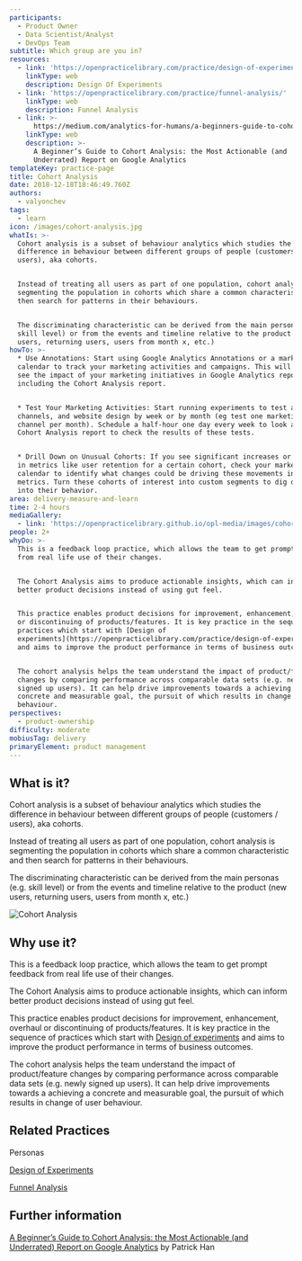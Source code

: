 ```yaml
---
participants:
  - Product Owner
  - Data Scientist/Analyst
  - DevOps Team
subtitle: Which group are you in?
resources:
  - link: 'https://openpracticelibrary.com/practice/design-of-experiments/'
    linkType: web
    description: Design Of Experiments
  - link: 'https://openpracticelibrary.com/practice/funnel-analysis/'
    linkType: web
    description: Funnel Analysis
  - link: >-
      https://medium.com/analytics-for-humans/a-beginners-guide-to-cohort-analysis-the-most-actionable-and-underrated-report-on-google-c0797d826bf4
    linkType: web
    description: >-
      A Beginner’s Guide to Cohort Analysis: the Most Actionable (and
      Underrated) Report on Google Analytics
templateKey: practice-page
title: Cohort Analysis
date: 2018-12-18T18:46:49.760Z
authors:
  - valyonchev
tags:
  - learn
icon: /images/cohort-analysis.jpg
whatIs: >-
  Cohort analysis is a subset of behaviour analytics which studies the
  difference in behaviour between different groups of people (customers /
  users), aka cohorts.


  Instead of treating all users as part of one population, cohort analysis is
  segmenting the population in cohorts which share a common characteristic and
  then search for patterns in their behaviours.


  The discriminating characteristic can be derived from the main personas (e.g.
  skill level) or from the events and timeline relative to the product (new
  users, returning users, users from month x, etc.)
howTo: >-
  * Use Annotations: Start using Google Analytics Annotations or a marketing
  calendar to track your marketing activities and campaigns. This will help you
  see the impact of your marketing initiatives in Google Analytics reports,
  including the Cohort Analysis report.


  * Test Your Marketing Activities: Start running experiments to test audiences,
  channels, and website design by week or by month (eg test one marketing
  channel per month). Schedule a half-hour one day every week to look at your
  Cohort Analysis report to check the results of these tests.


  * Drill Down on Unusual Cohorts: If you see significant increases or decreases
  in metrics like user retention for a certain cohort, check your marketing
  calendar to identify what changes could be driving these movements in your
  metrics. Turn these cohorts of interest into custom segments to dig deeper
  into their behavior.
area: delivery-measure-and-learn
time: 2-4 hours
mediaGallery:
  - link: 'https://openpracticelibrary.github.io/opl-media/images/cohort-analysis.jpg'
people: 2+
whyDo: >-
  This is a feedback loop practice, which allows the team to get prompt feedback
  from real life use of their changes.


  The Cohort Analysis aims to produce actionable insights, which can inform
  better product decisions instead of using gut feel.


  This practice enables product decisions for improvement, enhancement, overhaul
  or discontinuing of products/features. It is key practice in the sequence of
  practices which start with [Design of
  experiments](https://openpracticelibrary.com/practice/design-of-experiments/)
  and aims to improve the product performance in terms of business outcomes.


  The cohort analysis helps the team understand the impact of product/feature
  changes by comparing performance across comparable data sets (e.g. newly
  signed up users). It can help drive improvements towards a achieving a
  concrete and measurable goal, the pursuit of which results in change of user
  behaviour.
perspectives:
  - product-ownership
difficulty: moderate
mobiusTag: delivery
primaryElement: product management
---
```

## What is it?

Cohort analysis is a subset of behaviour analytics which studies the difference in behaviour between different groups of people (customers / users), aka cohorts.

Instead of treating all users as part of one population, cohort analysis is segmenting the population in cohorts which share a common characteristic and then search for patterns in their behaviours.

The discriminating characteristic can be derived from the main personas (e.g. skill level) or from the events and timeline relative to the product (new users, returning users, users from month x, etc.)

![Cohort Analysis](/images/cohort-analysis.jpg "Cohort Analysis")

## Why use it?

This is a feedback loop practice, which allows the team to get prompt feedback from real life use of their changes.

The Cohort Analysis aims to produce actionable insights, which can inform better product decisions instead of using gut feel.

This practice enables product decisions for improvement, enhancement, overhaul or discontinuing of products/features. It is key practice in the sequence of practices which start with [Design of experiments](https://openpracticelibrary.com/practice/design-of-experiments/) and aims to improve the product performance in terms of business outcomes.

The cohort analysis helps the team understand the impact of product/feature changes by comparing performance across comparable data sets (e.g. newly signed up users). It can help drive improvements towards a achieving a concrete and measurable goal, the pursuit of which results in change of user behaviour.

## Related Practices

Personas

[Design of Experiments](https://openpracticelibrary.com/practice/design-of-experiments/)

[Funnel Analysis](https://openpracticelibrary.com/practice/funnel-analysis/)

## Further information

[A Beginner’s Guide to Cohort Analysis: the Most Actionable (and Underrated) Report on Google Analytics](https://medium.com/analytics-for-humans/a-beginners-guide-to-cohort-analysis-the-most-actionable-and-underrated-report-on-google-c0797d826bf4) by Patrick Han
